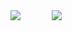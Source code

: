 
<div style="display: flex;">
  <img src="https://github-readme-stats.vercel.app/api?username=TomasSerra&count_private=true&show_icons=true&theme=dark" style="margin-right: 50px;"/>
  <img src="https://github-readme-stats.vercel.app/api/top-langs/?username=TomasSerra&layout=compact"/>
</div>


